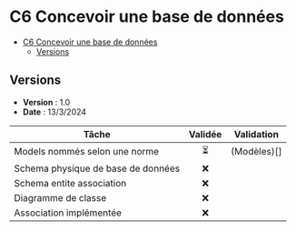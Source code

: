 # C6 Concevoir une base de données

- [C6 Concevoir une base de données](#c6-concevoir-une-base-de-données)
  - [Versions](#versions)

## Versions

- **Version** : 1.0
- **Date** : 13/3/2024

| Tâche                              | Validée | Validation |
| ---------------------------------- | :-----: | ---------- |
| Models nommés selon une norme      |   ⏳    |(Modèles)[]|
| Schema physique de base de données |   ❌    |            |
| Schema entite association          |   ❌    |            |
| Diagramme de classe                |   ❌    |            |
| Association implémentée            |   ❌    |            |
